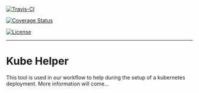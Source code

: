 [![Travis-CI][travis-image]][travis-url]

[![Coverage Status][coveralls-image]][coveralls-url]

[![License][license-image]][license-url]

***

# Kube Helper

This tool is used in our workflow to help during the setup of a kubernetes deployment.
More information will come...

[coveralls-image]: https://coveralls.io/repos/github/tourstream/kube-helper/badge.svg
[coveralls-url]: https://coveralls.io/github/tourstream/kube-helper

[travis-image]: https://travis-ci.org/tourstream/typo3-redis-lock-strategy.svg?branch=master
[travis-url]: https://travis-ci.org/tourstream/typo3-redis-lock-strategy

[license-image]: https://img.shields.io/github/license/tourstream/kube-helper.svg?style=flat-square
[license-url]: https://github.com/tourstream/kube-helper/blob/master/LICENSE
